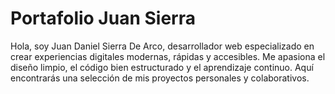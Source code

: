 # Portafolio Juan Sierra
Hola, soy Juan Daniel Sierra De Arco, desarrollador web especializado en crear experiencias digitales modernas, rápidas y accesibles. Me apasiona el diseño limpio, el código bien estructurado y el aprendizaje continuo. Aquí encontrarás una selección de mis proyectos personales y colaborativos.
